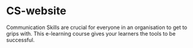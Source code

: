 # CS-website
Communication Skills are crucial for everyone in an organisation to get to grips with. This e-learning course gives your learners the tools to be successful.
